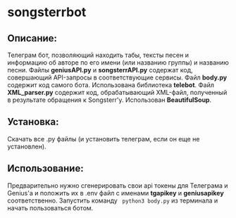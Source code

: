 # songsterrbot
## Описание:
Телеграм бот, позволяющий находить табы, тексты песен и информацию об авторе по его имени (или названию группы) и названию песни.
Файлы **geniusAPI.py** и **songsterrAPI.py** содержат код, совершающий API-запросы в соответствующие сервисы.
Файл **body.py** содержит код самого бота. Использована библиотека **telebot**. 
Файл **XML_parser.py** содержит код, обрабатывающий XML-файл, полученный в результате обращения к Songsterr'у. Использован **BeautifulSoup**.
## Установка:
Скачать все .py файлы (и установить телеграм, если он еще не установлен).
## Использование:
Предварительно нужно сгенерировать свои api токены для Телеграма и Genius'а и положить их в .env файл с именами **tgapikey** и **geniusapikey** соответственно. 
Запустить команду ``` python3 body.py``` из терминала и начать пользоваться ботом.
